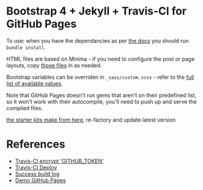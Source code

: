 # Bootstrap 4 + Jekyll + Travis-CI for GitHub Pages

To use: when you have the dependancies as per
[the docs](https://jekyllrb.com/docs/installation/) you should run
`bundle install`.
    
HTML files are based on Minima - if you need to configure
the post or page layouts, copy [those files](https://github.com/jekyll/minima/tree/master/_layouts) in as needed.
    
Bootstrap variables can be overriden in `_sass/custom.scss` - refer
to the [full list of available values](https://github.com/twbs/bootstrap/blob/v4-dev/scss/_variables.scss).

Note that GitHub Pages doesn't run gems that aren't on their predefined list, so it won't work with their autocompile, you'll need to push up and serve the compiled files.

[the starter kits make from here](https://github.com/jenofdoom/jekyll-bootstrap-4), re-factory and update latest version

# References
* [Travis-CI encrypt 'GITHUB_TOKEN'](https://github.com/travis-ci/travis.rb#encrypt)
* [Travis-CI Deploy](https://docs.travis-ci.com/user/deployment/pages/)
* [Success build log](https://travis-ci.org/KunYi/jekyll-bootstrap-4/builds/382002804)
* [Demo GitHub Pages](https://kunyi.github.io/jekyll-bootstrap-4/)
